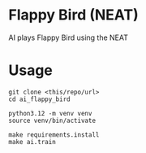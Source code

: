 # Flappy Bird (NEAT)

AI plays Flappy Bird using the NEAT

# Usage

```shell
git clone <this/repo/url>
cd ai_flappy_bird

python3.12 -m venv venv
source venv/bin/activate

make requirements.install
make ai.train
```
